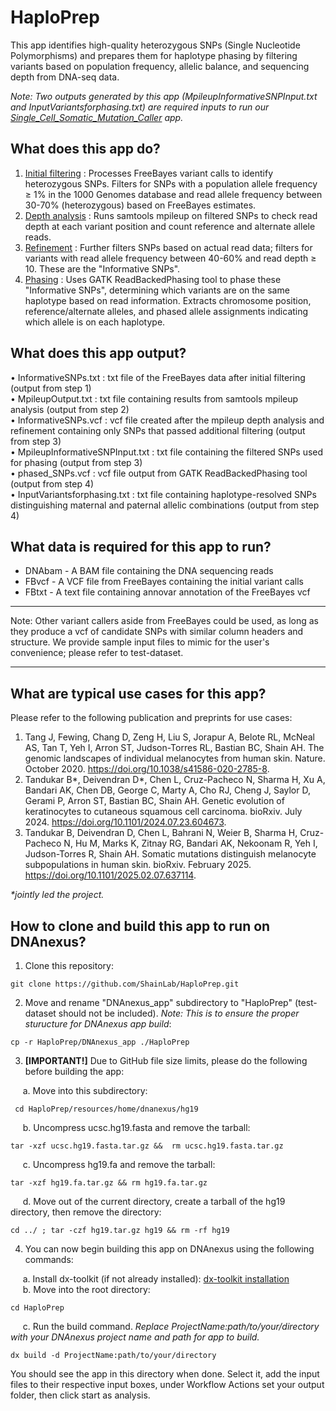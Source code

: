 # HaploPrep
This app identifies high-quality heterozygous SNPs (Single Nucleotide Polymorphisms) and prepares them for haplotype phasing by filtering variants based on population frequency, allelic balance, and sequencing depth from DNA-seq data.

_Note: Two outputs generated by this app (MpileupInformativeSNPInput.txt and InputVariantsforphasing.txt) are required inputs to run our [Single_Cell_Somatic_Mutation_Caller](https://github.com/ShainLab/Single_Cell_Somatic_Mutation_Caller) app._

## What does this app do?
1.	<ins>Initial filtering</ins> : Processes FreeBayes variant calls to identify heterozygous SNPs. Filters for SNPs with a population allele frequency ≥ 1% in the 1000 Genomes database and read allele frequency between 30-70% (heterozygous) based on FreeBayes estimates.  
2.	<ins>Depth analysis</ins> : Runs samtools mpileup on filtered SNPs to check read depth at each variant position and count reference and alternate allele reads.  
3.	<ins>Refinement</ins> : Further filters SNPs based on actual read data; filters for variants with read allele frequency between 40-60% and read depth ≥ 10. These are the "Informative SNPs".  
4.	<ins>Phasing</ins> : Uses GATK ReadBackedPhasing tool to phase these "Informative SNPs", determining which variants are on the same haplotype based on read information. Extracts chromosome position, reference/alternate alleles, and phased allele assignments indicating which allele is on each haplotype.  

## What does this app output?
•	InformativeSNPs.txt : txt file of the FreeBayes data after initial filtering (output from step 1)  
•	MpileupOutput.txt : txt file containing results from samtools mpileup analysis (output from step 2)  
•	InformativeSNPs.vcf : vcf file created after the mpileup depth analysis and refinement containing only SNPs that passed additional filtering (output from step 3)  
•	MpileupInformativeSNPInput.txt : txt file containing the filtered SNPs used for phasing (output from step 3)  
•	phased_SNPs.vcf : vcf file output from GATK ReadBackedPhasing tool (output from step 4)  
•	InputVariantsforphasing.txt : txt file containing haplotype-resolved SNPs distinguishing maternal and paternal allelic combinations (output from step 4)

## What data is required for this app to run?
- DNAbam - A BAM file containing the DNA sequencing reads
- FBvcf - A VCF file from FreeBayes containing the initial variant calls
- FBtxt - A text file containing annovar annotation of the FreeBayes vcf

- - -
Note: Other variant callers aside from FreeBayes could be used, as long as they produce a vcf of candidate SNPs with similar column headers and structure. We provide sample input files to mimic for the user's convenience; please refer to test-dataset.
- - -

## What are typical use cases for this app?
Please refer to the following publication and preprints for use cases:
1. Tang J, Fewing, Chang D, Zeng H, Liu S, Jorapur A, Belote RL, McNeal AS, Tan T, Yeh I, Arron ST, Judson-Torres RL, Bastian BC, Shain AH. The genomic landscapes of individual melanocytes from human skin. Nature. October 2020. https://doi.org/10.1038/s41586-020-2785-8.
2. Tandukar B\*, Deivendran D\*, Chen L, Cruz-Pacheco N, Sharma H, Xu A, Bandari AK, Chen DB, George C, Marty A, Cho RJ, Cheng J, Saylor D, Gerami P, Arron ST, Bastian BC, Shain AH. Genetic evolution of keratinocytes to cutaneous squamous cell carcinoma. bioRxiv. July 2024. https://doi.org/10.1101/2024.07.23.604673.
3. Tandukar B, Deivendran D, Chen L, Bahrani N, Weier B, Sharma H, Cruz-Pacheco N, Hu M, Marks K, Zitnay RG, Bandari AK, Nekoonam R, Yeh I, Judson-Torres R, Shain AH. Somatic mutations distinguish melanocyte subpopulations in human skin. bioRxiv. February 2025. https://doi.org/10.1101/2025.02.07.637114.

_*jointly led the project._

## How to clone and build this app to run on DNAnexus?

1. Clone this repository:
  ```
  git clone https://github.com/ShainLab/HaploPrep.git
  ```
2. Move and rename "DNAnexus_app" subdirectory to "HaploPrep" (test-dataset should not be included). _Note: This is to ensure the proper sturucture for DNAnexus app build_:
  ```
  cp -r HaploPrep/DNAnexus_app ./HaploPrep
  ```
3. **[IMPORTANT!]** Due to GitHub file size limits, please do the following before building the app:

&nbsp;&nbsp;&nbsp;&nbsp; a. Move into this subdirectory:
 ```
  cd HaploPrep/resources/home/dnanexus/hg19
  ```
&nbsp;&nbsp;&nbsp;&nbsp; b. Uncompress ucsc.hg19.fasta and remove the tarball:
  ```
  tar -xzf ucsc.hg19.fasta.tar.gz &&  rm ucsc.hg19.fasta.tar.gz
  ```
&nbsp;&nbsp;&nbsp;&nbsp; c. Uncompress hg19.fa and remove the tarball:
  ```
  tar -xzf hg19.fa.tar.gz && rm hg19.fa.tar.gz
  ```
&nbsp;&nbsp;&nbsp;&nbsp; d. Move out of the current directory, create a tarball of the hg19 directory, then remove the directory:
  ```
  cd ../ ; tar -czf hg19.tar.gz hg19 && rm -rf hg19
  ```
4. You can now begin building this app on DNAnexus using the following commands:

&nbsp;&nbsp;&nbsp;&nbsp; a. Install dx-toolkit (if not already installed): [dx-toolkit installation](https://documentation.dnanexus.com/downloads)  
&nbsp;&nbsp;&nbsp;&nbsp; b. Move into the root directory:
```
cd HaploPrep
```  
&nbsp;&nbsp;&nbsp;&nbsp; c. Run the build command. _Replace ProjectName:path/to/your/directory with your DNAnexus project name and path for app to build._
```
dx build -d ProjectName:path/to/your/directory
``` 

You should see the app in this directory when done. Select it, add the input files to their respective input boxes, under Workflow Actions set your output folder, then click start as analysis.


